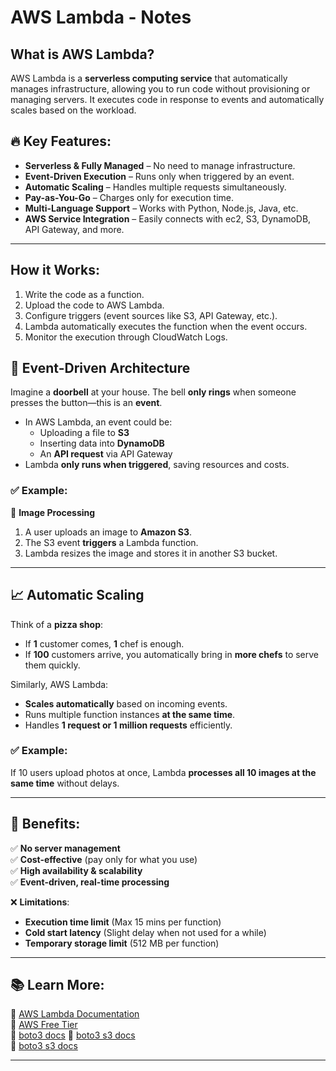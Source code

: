 # AWS Lambda - Notes 

##  What is AWS Lambda?
AWS Lambda is a **serverless computing service** that automatically manages infrastructure, allowing you to run code without provisioning or managing servers. It executes code in response to events and automatically scales based on the workload.

## 🔥 Key Features:
- **Serverless & Fully Managed** – No need to manage infrastructure.
- **Event-Driven Execution** – Runs only when triggered by an event.
- **Automatic Scaling** – Handles multiple requests simultaneously.
- **Pay-as-You-Go** – Charges only for execution time.
- **Multi-Language Support** – Works with Python, Node.js, Java, etc.
- **AWS Service Integration** – Easily connects with ec2, S3, DynamoDB, API Gateway, and more.

---

## How it Works:
1. Write the code as a function.
2. Upload the code to AWS Lambda.
3. Configure triggers (event sources like S3, API Gateway, etc.).
4. Lambda automatically executes the function when the event occurs.
5. Monitor the execution through CloudWatch Logs.

## 🔄 Event-Driven Architecture  
Imagine a **doorbell** at your house. The bell **only rings** when someone presses the button—this is an **event**.

- In AWS Lambda, an event could be:
  - Uploading a file to **S3**
  - Inserting data into **DynamoDB**
  - An **API request** via API Gateway
- Lambda **only runs when triggered**, saving resources and costs.

### ✅ Example:  
📸 **Image Processing**  
1. A user uploads an image to **Amazon S3**.  
2. The S3 event **triggers** a Lambda function.  
3. Lambda resizes the image and stores it in another S3 bucket.  

---

## 📈 Automatic Scaling  
Think of a **pizza shop**:  
- If **1** customer comes, **1** chef is enough.  
- If **100** customers arrive, you automatically bring in **more chefs** to serve them quickly.

Similarly, AWS Lambda:
- **Scales automatically** based on incoming events.
- Runs multiple function instances **at the same time**.
- Handles **1 request or 1 million requests** efficiently.

### ✅ Example:
If 10 users upload photos at once, Lambda **processes all 10 images at the same time** without delays.

---

## 🎯 Benefits:
✅ **No server management**  
✅ **Cost-effective** (pay only for what you use)  
✅ **High availability & scalability**  
✅ **Event-driven, real-time processing**  

❌ **Limitations**:
- **Execution time limit** (Max 15 mins per function)  
- **Cold start latency** (Slight delay when not used for a while)  
- **Temporary storage limit** (512 MB per function)  

---

## 📚 Learn More:
🔗 [AWS Lambda Documentation](https://docs.aws.amazon.com/lambda/latest/dg/welcome.html)  
🔗 [AWS Free Tier](https://aws.amazon.com/free/)  
🔗 [boto3 docs](https://aws.amazon.com/free/) 
🔗 [boto3 s3 docs](https://boto3.amazonaws.com/v1/documentation/api/1.9.42/guide/s3-example-creating-buckets.html/)   
🔗 [boto3 s3 docs](https://boto3.amazonaws.com/v1/documentation/api/latest/reference/services/s3.html/) 

---


